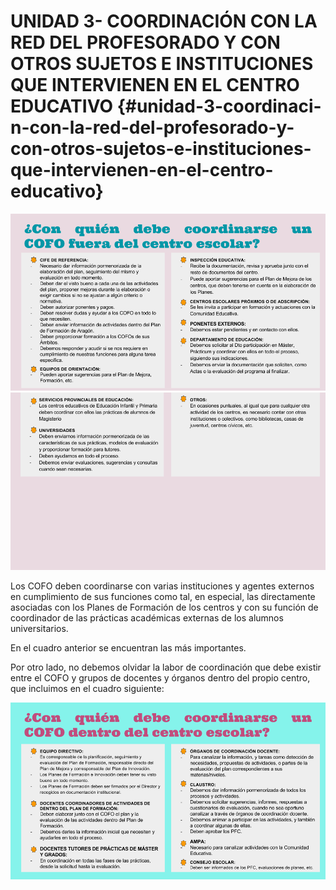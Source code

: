 # UNIDAD 3- COORDINACIÓN CON LA RED DEL PROFESORADO Y CON OTROS SUJETOS E INSTITUCIONES QUE INTERVIENEN EN EL CENTRO EDUCATIVO {#unidad-3-coordinaci-n-con-la-red-del-profesorado-y-con-otros-sujetos-e-instituciones-que-intervienen-en-el-centro-educativo}

![](images/image12.png)![](images/image14.png)

Los COFO deben coordinarse con varias instituciones y agentes externos en cumplimiento de sus funciones como tal, en especial, las directamente asociadas con los Planes de Formación de los centros y con su función de coordinador de las prácticas académicas externas de los alumnos universitarios.

En el cuadro anterior se encuentran las más importantes.

Por otro lado, no debemos olvidar la labor de coordinación que debe existir entre el COFO y grupos de docentes y órganos dentro del propio centro, que incluimos en el cuadro siguiente: 

![](images/image10.png)
